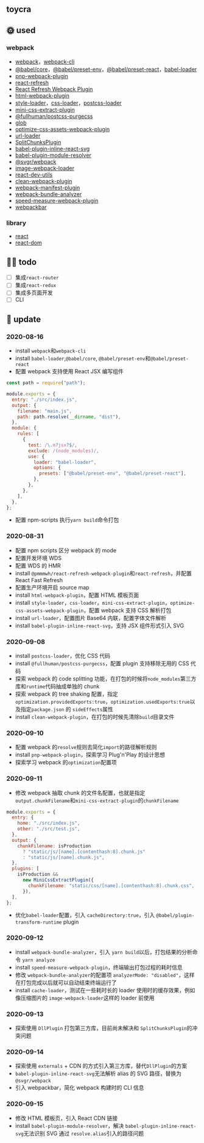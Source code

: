 ## toycra

## 🌞 used

### webpack

- [webpack](https://github.com/webpack/webpack)，[webpack-cli](https://github.com/webpack/webpack-cli)
- [@babel/core](https://babeljs.io/docs/en/core-packages)，[@babel/preset-env](https://babeljs.io/docs/en/babel-preset-env)，[@babel/preset-react](https://babeljs.io/docs/en/babel-preset-react)，[babel-loader](https://webpack.js.org/loaders/babel-loader/)
- [pnp-webpack-plugin](https://github.com/arcanis/pnp-webpack-plugin)
- [react-refresh](https://www.npmjs.com/package/react-refresh)
- [React Refresh Webpack Plugin](https://github.com/pmmmwh/react-refresh-webpack-plugin/#react-refresh-webpack-plugin)
- [html-webpack-plugin](https://github.com/jantimon/html-webpack-plugin)
- [style-loader](https://github.com/webpack-contrib/style-loader)，[css-loader](https://github.com/webpack-contrib/css-loader)，[postcss-loader](https://github.com/webpack-contrib/postcss-loader)
- [mini-css-extract-plugin](https://github.com/webpack-contrib/mini-css-extract-plugin)
- [@fullhuman/postcss-purgecss](https://github.com/FullHuman/purgecss/tree/master/packages/postcss-purgecss)
- [glob](https://github.com/isaacs/node-glob#readme)
- [optimize-css-assets-webpack-plugin](https://github.com/NMFR/optimize-css-assets-webpack-plugin)
- [url-loader](https://github.com/webpack-contrib/url-loader#options)
- [SplitChunksPlugin](https://webpack.docschina.org/plugins/split-chunks-plugin/)
- [babel-plugin-inline-react-svg](https://github.com/airbnb/babel-plugin-inline-react-svg)
- [babel-plugin-module-resolver](https://github.com/tleunen/babel-plugin-module-resolver)
- [@svgr/webpack](https://github.com/gregberge/svgr/tree/master/packages/webpack)
- [image-webpack-loader](https://github.com/tcoopman/image-webpack-loader#image-webpack-loader)
- [react-dev-utils](https://github.com/facebook/create-react-app/tree/master/packages/react-dev-utils)
- [clean-webpack-plugin](https://github.com/johnagan/clean-webpack-plugin)
- [webpack-manifest-plugin](https://github.com/danethurber/webpack-manifest-plugin)
- [webpack-bundle-analyzer](https://github.com/webpack-contrib/webpack-bundle-analyzer)
- [speed-measure-webpack-plugin](https://github.com/stephencookdev/speed-measure-webpack-plugin)
- [webpackbar](https://github.com/nuxt/webpackbar)

### library

- [react](https://github.com/facebook/react)
- [react-dom](https://github.com/facebook/react/tree/master/packages/react-dom)

## 👊🏻 todo

- [ ] 集成`react-router`
- [ ] 集成`react-redux`
- [ ] 集成多页面开发
- [ ] CLI

## 📅 update

### 2020-08-16

- install `webpack`和`webpack-cli`
- install `babel-loader`,`@babel/core`, `@babel/preset-env`和`@babel/preset-react`
- 配置 webpack 支持使用 React JSX 编写组件

```javascript
const path = require("path");

module.exports = {
  entry: "./src/index.js",
  output: {
    filename: "main.js",
    path: path.resolve(__dirname, "dist"),
  },
  module: {
    rules: [
      {
        test: /\.m?jsx?$/,
        exclude: /(node_modules)/,
        use: {
          loader: "babel-loader",
          options: {
            presets: ["@babel/preset-env", "@babel/preset-react"],
          },
        },
      },
    ],
  },
};
```

- 配置 npm-scripts 执行`yarn build`命令打包

### 2020-08-31

- 配置 npm scripts 区分 webpack 的 mode
- 配置开发环境 WDS
- 配置 WDS 的 HMR
- install `@pmmmwh/react-refresh-webpack-plugin`和`react-refresh`，并配置 React Fast Refresh
- 配置生产环境开启 source map
- install `html-webpack-plugin`，配置 HTML 模板页面
- install `style-loader`，`css-loader`，`mini-css-extract-plugin`，`optimize-css-assets-webpack-plugin`，配置 webpack 支持 CSS 解析打包
- install `url-loader`，配置图片 Base64 内联，配置字体文件解析
- install `babel-plugin-inline-react-svg`，支持 JSX 组件形式引入 SVG

### 2020-09-08

- install `postcss-loader`，优化 CSS 代码
- install `@fullhuman/postcss-purgecss`，配置 plugin 支持移除无用的 CSS 代码
- 探索 webpack 的 code splitting 功能，在打包的时候将`node_modules`第三方库和`runtime`代码抽成单独的 chunk
- 探索 webpack 的 tree shaking 配置，指定`optimization.providedExports:true`，`optimization.usedExports:true`以及指定`package.json` 的 `sideEffects`属性
- install `clean-webpack-plugin`，在打包的时候先清除`build`目录文件

### 2020-09-10

- 配置 webpack 的`resolve`规则去简化`import`的路径解析规则
- install `pnp-webpack-plugin`，探索学习 Plug'n'Play 的设计思想
- 探索学习 webpack 的`optimization`配置项

### 2020-09-11

- 修改 webpack 抽取 chunk 的文件名配置，也就是指定`output.chunkFilename`和`mini-css-extract-plugin`的`chunkFilename`

```javascript
module.exports = {
  entry: {
    home: "./src/index.js",
    other: "./src/test.js",
  },
  output: {
    chunkFilename: isProduction
      ? "static/js/[name].[contenthash:8].chunk.js"
      : "static/js/[name].chunk.js",
  },
  plugins: [
    isProduction &&
      new MiniCssExtractPlugin({
        chunkFilename: "static/css/[name].[contenthash:8].chunk.css",
      }),
  ],
};
```

- 优化`babel-loader`配置，引入 `cacheDirectory:true`，引入 `@babel/plugin-transform-runtime` plugin

### 2020-09-12

- install `webpack-bundle-analyzer`，引入 `yarn build`以后，打包结果的分析命令 `yarn analyze`
- install `speed-measure-webpack-plugin`，终端输出打包过程的耗时信息
- 修改 `webpack-bundle-analyzer`的配置项 `analyzerMode: "disabled"`，这样在打包完成以后就可以自动结束终端运行了
- install `cache-loader`，测试在一些耗时长的 loader 使用时的缓存效果，例如像压缩图片的 `image-webpack-loader`这样的 loader 前使用

### 2020-09-13

- 探索使用 `DllPlugin` 打包第三方库，目前尚未解决和 `SplitChunksPlugin`的冲突问题

### 2020-09-14

- 探索使用 `externals` + CDN 的方式引入第三方库，替代`DllPlugin`的方案
- `babel-plugin-inline-react-svg`无法解析 alias 的 SVG 路径，替换为`@svgr/webpack`
- 引入 webpackbar，简化 webpack 构建时的 CLI 信息

### 2020-09-15

- 修改 HTML 模板页，引入 React CDN 链接
- install `babel-plugin-module-resolver`，解决 `babel-plugin-inline-react-svg`无法识别 SVG 通过 `resolve.alias`引入的路径问题
